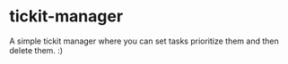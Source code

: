 # tickit-manager

A simple tickit manager where you can set tasks 
prioritize them and then delete them.
:)
